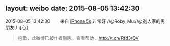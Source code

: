 layout: weibo
date: 2015-08-05 13:42:30
---
<meta name="referrer" content="no-referrer" />

2015-08-05 13:42:30  &nbsp;&nbsp;&nbsp;&nbsp;&nbsp;&nbsp; 来自 <a href="sinaweibo://customweibosource" rel="nofollow">iPhone 5s</a>
非常好 //@Roby_Mu://@别人家的男朋友丿:[心]
>  抱歉，此微博已被作者删除。查看帮助：http://t.cn/Rfd3rQV
